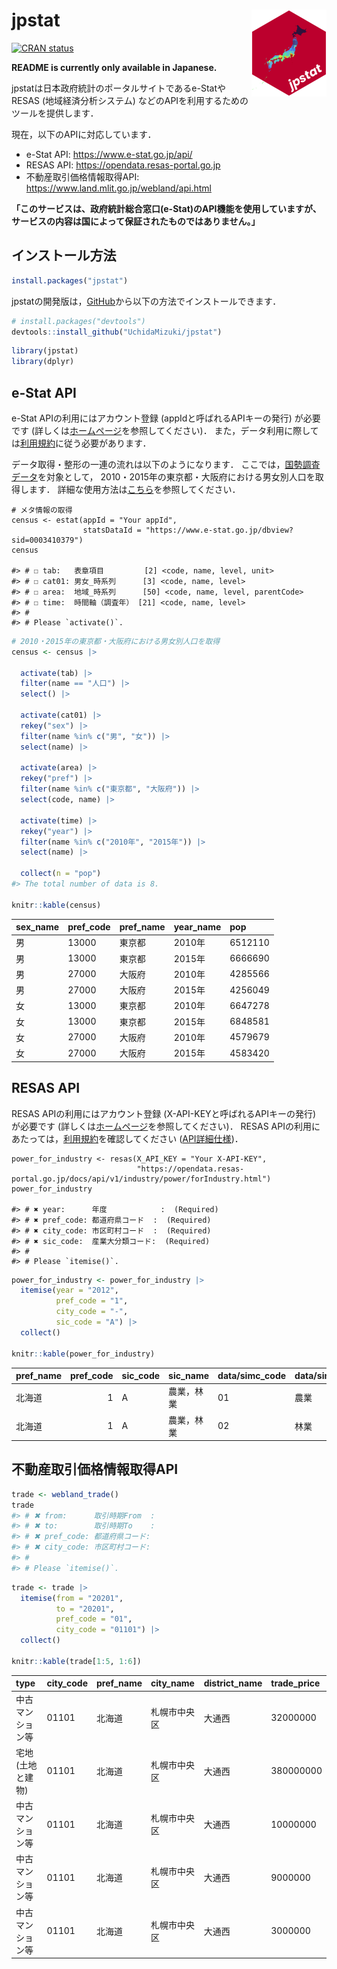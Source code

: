 
<!-- README.md is generated from README.Rmd. Please edit that file -->

# jpstat <a href="https://uchidamizuki.github.io/jpstat/"><img src="man/figures/logo.png" align="right" height="139" /></a>

<!-- badges: start -->

[![CRAN
status](https://www.r-pkg.org/badges/version/jpstat)](https://CRAN.R-project.org/package=jpstat)
<!-- badges: end -->

**README is currently only available in Japanese.**

jpstatは日本政府統計のポータルサイトであるe-Statや RESAS
(地域経済分析システム) などのAPIを利用するためのツールを提供します．

現在，以下のAPIに対応しています．

- e-Stat API: <https://www.e-stat.go.jp/api/>
- RESAS API: <https://opendata.resas-portal.go.jp>
- 不動産取引価格情報取得API:
  <https://www.land.mlit.go.jp/webland/api.html>

**「このサービスは、政府統計総合窓口(e-Stat)のAPI機能を使用していますが、サービスの内容は国によって保証されたものではありません。」**

## インストール方法

``` r
install.packages("jpstat")
```

jpstatの開発版は，[GitHub](https://github.com/)から以下の方法でインストールできます．

``` r
# install.packages("devtools")
devtools::install_github("UchidaMizuki/jpstat")
```

``` r
library(jpstat)
library(dplyr)
```

## e-Stat API

e-Stat APIの利用にはアカウント登録 (appIdと呼ばれるAPIキーの発行)
が必要です
(詳しくは[ホームページ](https://www.e-stat.go.jp/api/)を参照してください)．
また，データ利用に際しては[利用規約](https://www.e-stat.go.jp/terms-of-use)に従う必要があります．

データ取得・整形の一連の流れは以下のようになります．
ここでは，[国勢調査データ](https://www.e-stat.go.jp/dbview?sid=0003413949)を対象として，
2010・2015年の東京都・大阪府における男女別人口を取得します．
詳細な使用方法は[こちら](https://github.com/uchidamizuki/jpstat/blob/main/README-estat.md)を参照してください．

    # メタ情報の取得
    census <- estat(appId = "Your appId", 
                    statsDataId = "https://www.e-stat.go.jp/dbview?sid=0003410379")
    census

    #> # ☐ tab:   表章項目         [2] <code, name, level, unit>
    #> # ☐ cat01: 男女_時系列      [3] <code, name, level>
    #> # ☐ area:  地域_時系列      [50] <code, name, level, parentCode>
    #> # ☐ time:  時間軸（調査年） [21] <code, name, level>
    #> # 
    #> # Please `activate()`.

``` r
# 2010・2015年の東京都・大阪府における男女別人口を取得
census <- census |> 
  
  activate(tab) |> 
  filter(name == "人口") |> 
  select() |> 
  
  activate(cat01) |> 
  rekey("sex") |> 
  filter(name %in% c("男", "女")) |> 
  select(name) |> 
  
  activate(area) |> 
  rekey("pref") |> 
  filter(name %in% c("東京都", "大阪府")) |> 
  select(code, name) |> 
  
  activate(time) |> 
  rekey("year") |> 
  filter(name %in% c("2010年", "2015年")) |> 
  select(name) |> 
  
  collect(n = "pop")
#> The total number of data is 8.

knitr::kable(census)
```

| sex_name | pref_code | pref_name | year_name | pop     |
|:---------|:----------|:----------|:----------|:--------|
| 男       | 13000     | 東京都    | 2010年    | 6512110 |
| 男       | 13000     | 東京都    | 2015年    | 6666690 |
| 男       | 27000     | 大阪府    | 2010年    | 4285566 |
| 男       | 27000     | 大阪府    | 2015年    | 4256049 |
| 女       | 13000     | 東京都    | 2010年    | 6647278 |
| 女       | 13000     | 東京都    | 2015年    | 6848581 |
| 女       | 27000     | 大阪府    | 2010年    | 4579679 |
| 女       | 27000     | 大阪府    | 2015年    | 4583420 |

## RESAS API

RESAS APIの利用にはアカウント登録 (X-API-KEYと呼ばれるAPIキーの発行)
が必要です
(詳しくは[ホームページ](https://opendata.resas-portal.go.jp)を参照してください)．
RESAS
APIの利用にあたっては，[利用規約](https://opendata.resas-portal.go.jp/terms.html)を確認してください
([API詳細仕様](https://opendata.resas-portal.go.jp/docs/api/v1/detail/index.html))．

    power_for_industry <- resas(X_API_KEY = "Your X-API-KEY", 
                                "https://opendata.resas-portal.go.jp/docs/api/v1/industry/power/forIndustry.html")
    power_for_industry

    #> # ✖ year:      年度            :  (Required)
    #> # ✖ pref_code: 都道府県コード  :  (Required)
    #> # ✖ city_code: 市区町村コード  :  (Required)
    #> # ✖ sic_code:  産業大分類コード:  (Required)
    #> # 
    #> # Please `itemise()`.

``` r
power_for_industry <- power_for_industry |>
  itemise(year = "2012",
          pref_code = "1",
          city_code = "-",
          sic_code = "A") |>
  collect()

knitr::kable(power_for_industry)
```

| pref_name | pref_code | sic_code | sic_name   | data/simc_code | data/simc_name | data/value | data/employee | data/labor |
|:----------|----------:|:---------|:-----------|:---------------|:---------------|-----------:|--------------:|-----------:|
| 北海道    |         1 | A        | 農業，林業 | 01             | 農業           |     4.4697 |        3.2743 |     0.9858 |
| 北海道    |         1 | A        | 農業，林業 | 02             | 林業           |     6.1208 |        3.0613 |     1.4438 |

## 不動産取引価格情報取得API

``` r
trade <- webland_trade()
trade
#> # ✖ from:      取引時期From  : 
#> # ✖ to:        取引時期To    : 
#> # ✖ pref_code: 都道府県コード: 
#> # ✖ city_code: 市区町村コード: 
#> # 
#> # Please `itemise()`.
```

``` r
trade <- trade |> 
  itemise(from = "20201",
          to = "20201",
          pref_code = "01",
          city_code = "01101") |> 
  collect()

knitr::kable(trade[1:5, 1:6])
```

| type             | city_code | pref_name | city_name    | district_name | trade_price |
|:-----------------|:----------|:----------|:-------------|:--------------|:------------|
| 中古マンション等 | 01101     | 北海道    | 札幌市中央区 | 大通西        | 32000000    |
| 宅地(土地と建物) | 01101     | 北海道    | 札幌市中央区 | 大通西        | 380000000   |
| 中古マンション等 | 01101     | 北海道    | 札幌市中央区 | 大通西        | 10000000    |
| 中古マンション等 | 01101     | 北海道    | 札幌市中央区 | 大通西        | 9000000     |
| 中古マンション等 | 01101     | 北海道    | 札幌市中央区 | 大通西        | 3000000     |
